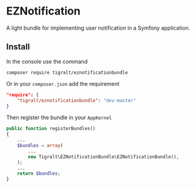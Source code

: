 # EZNotification

A light bundle for implementing user notification in a Symfony application.

## Install

In the console use the command

```shell
composer require tigralt/eznotificationbundle
```

Or in your `composer.json` add the requirement

```json
"require": {
    "tigralt/eznotificationbundle": "dev-master"
}
```

Then register the bundle in your `AppKernel`
```php
public function registerBundles()
{
    ...
    $bundles = array(
        ...
        new Tigralt\EZNotificationBundle\EZNotificationBundle(),
    );
    ...
    return $bundles;
}
```
